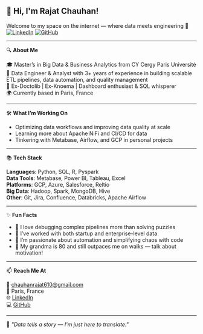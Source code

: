 ## 👋 Hi, I'm Rajat Chauhan!

Welcome to my space on the internet — where data meets engineering 🚀  
[![LinkedIn](https://img.shields.io/badge/-LinkedIn-blue?style=flat&logo=linkedin&logoColor=white)](https://linkedin.com/in/rajat022)
[![GitHub](https://img.shields.io/badge/-GitHub-181717?style=flat&logo=github&logoColor=white)](https://github.com/Rajat022)

---

🔍 **About Me**

🎓 Master’s in Big Data & Business Analytics from CY Cergy Paris Université  
🧠 Data Engineer & Analyst with 3+ years of experience in building scalable ETL pipelines, data automation, and quality management  
💼 Ex-Doctolib | Ex-Knoema | Dashboard enthusiast & SQL whisperer  
🌍 Currently based in Paris, France  

---

🛠️ **What I’m Working On**

- Optimizing data workflows and improving data quality at scale  
- Learning more about Apache NiFi and CI/CD for data  
- Tinkering with Metabase, Airflow, and GCP in personal projects  

---

📚 **Tech Stack**

**Languages**: Python, SQL, R, Pyspark  
**Data Tools**: Metabase, Power BI, Tableau, Excel  
**Platforms**: GCP, Azure, Salesforce, Reltio  
**Big Data**: Hadoop, Spark, MongoDB, Hive  
**Other**: Git, Jira, Confluence, Databricks, Apache Airflow  

---

✨ **Fun Facts**

- 🧩 I love debugging complex pipelines more than solving puzzles  
- 🛫 I’ve worked with both startup and enterprise-level data  
- 🎯 I’m passionate about automation and simplifying chaos with code  
- 🧓 My grandma is 80 and still outpaces me on walks — talk about motivation!  

---

📫 **Reach Me At**

📧 chauhanrajat610@gmail.com  
📍 Paris, France  
🌐 [LinkedIn](https://linkedin.com/in/rajat022)  
💻 [GitHub](https://github.com/Rajat022)  

---

🧠 *"Data tells a story — I'm just here to translate."*
